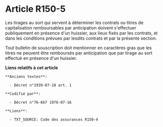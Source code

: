 # Article R150-5

Les tirages au sort qui servent à déterminer les contrats ou titres de capitalisation remboursables par anticipation doivent
s'effectuer publiquement en présence d'un huissier, aux lieux fixés par les contrats, et dans les conditions prévues par
lesdits contrats et par la présente section.

Tout bulletin de souscription doit mentionner en caractères gras que les titres ne peuvent être remboursés par anticipation
que par tirage au sort effectué en présence d'un huissier.

**Liens relatifs à cet article**

	**Anciens textes**:

	  - Décret n°1939-07-18 art. 1

	**Codifié par**:

	  - Décret n°76-667 1976-07-16

	**Liens**:

	  - TXT_SOURCE: Code des assurances R150-4
